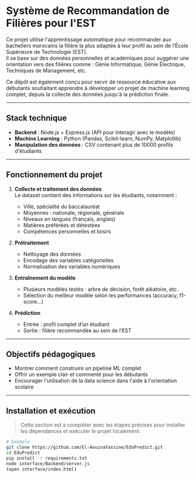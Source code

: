 # Système de Recommandation de Filières pour l'EST

Ce projet utilise l'apprentissage automatique pour recommander aux bacheliers marocains la filière la plus adaptée à leur profil au sein de l’École Supérieure de Technologie (EST).  
Il se base sur des données personnelles et académiques pour suggérer une orientation vers des filières comme : Génie Informatique, Génie Électrique, Techniques de Management, etc.

Ce dépôt est également conçu pour servir de ressource éducative aux débutants souhaitant apprendre à développer un projet de machine learning complet, depuis la collecte des données jusqu'à la prédiction finale.

---

## Stack technique

- **Backend** : Node.js + Express.js (API pour interagir avec le modèle)
- **Machine Learning** : Python (Pandas, Scikit-learn, NumPy, Matplotlib)
- **Manipulation des données** : CSV contenant plus de 10000 profils d'étudiants
---

## Fonctionnement du projet

1. **Collecte et traitement des données**  
   Le dataset contient des informations sur les étudiants, notamment :
   - Ville, spécialité du baccalauréat  
   - Moyennes : nationale, régionale, générale  
   - Niveaux en langues (français, anglais)  
   - Matières préférées et détestées  
   - Compétences personnelles et loisirs

2. **Prétraitement**  
   - Nettoyage des données  
   - Encodage des variables catégorielles  
   - Normalisation des variables numériques

3. **Entraînement du modèle**  
   - Plusieurs modèles testés : arbre de décision, forêt aléatoire, etc.  
   - Sélection du meilleur modèle selon les performances (accuracy, f1-score...)

4. **Prédiction**  
   - Entrée : profil complet d’un étudiant  
   - Sortie : filière recommandée au sein de l’EST

---

## Objectifs pédagogiques

- Montrer comment construire un pipeline ML complet  
- Offrir un exemple clair et commenté pour les débutants  
- Encourager l'utilisation de la data science dans l'aide à l'orientation scolaire

---

## Installation et exécution

> Cette section est à compléter avec les étapes précises pour installer les dépendances et exécuter le projet localement.

```bash
# Exemple
git clone https://github.com/El-AouinaYassine/EduPredict.git
cd EduPredict
pip install -r requirements.txt
node interface/Backend/server.js 
(open interface/index.html)

